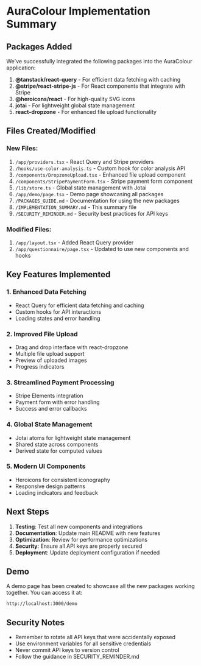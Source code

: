 # AuraColour Implementation Summary

## Packages Added

We've successfully integrated the following packages into the AuraColour application:

1. **@tanstack/react-query** - For efficient data fetching with caching
2. **@stripe/react-stripe-js** - For React components that integrate with Stripe
3. **@heroicons/react** - For high-quality SVG icons
4. **jotai** - For lightweight global state management
5. **react-dropzone** - For enhanced file upload functionality

## Files Created/Modified

### New Files:

1. `/app/providers.tsx` - React Query and Stripe providers
2. `/hooks/use-color-analysis.ts` - Custom hook for color analysis API
3. `/components/DropzoneUpload.tsx` - Enhanced file upload component
4. `/components/StripePaymentForm.tsx` - Stripe payment form component
5. `/lib/store.ts` - Global state management with Jotai
6. `/app/demo/page.tsx` - Demo page showcasing all packages
7. `/PACKAGES_GUIDE.md` - Documentation for using the new packages
8. `/IMPLEMENTATION_SUMMARY.md` - This summary file
9. `/SECURITY_REMINDER.md` - Security best practices for API keys

### Modified Files:

1. `/app/layout.tsx` - Added React Query provider
2. `/app/questionnaire/page.tsx` - Updated to use new components and hooks

## Key Features Implemented

### 1. Enhanced Data Fetching
- React Query for efficient data fetching and caching
- Custom hooks for API interactions
- Loading states and error handling

### 2. Improved File Upload
- Drag and drop interface with react-dropzone
- Multiple file upload support
- Preview of uploaded images
- Progress indicators

### 3. Streamlined Payment Processing
- Stripe Elements integration
- Payment form with error handling
- Success and error callbacks

### 4. Global State Management
- Jotai atoms for lightweight state management
- Shared state across components
- Derived state for computed values

### 5. Modern UI Components
- Heroicons for consistent iconography
- Responsive design patterns
- Loading indicators and feedback

## Next Steps

1. **Testing**: Test all new components and integrations
2. **Documentation**: Update main README with new features
3. **Optimization**: Review for performance optimizations
4. **Security**: Ensure all API keys are properly secured
5. **Deployment**: Update deployment configuration if needed

## Demo

A demo page has been created to showcase all the new packages working together. You can access it at:

```
http://localhost:3000/demo
```

## Security Notes

- Remember to rotate all API keys that were accidentally exposed
- Use environment variables for all sensitive credentials
- Never commit API keys to version control
- Follow the guidance in SECURITY_REMINDER.md